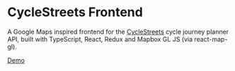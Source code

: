 # CycleStreets Frontend

A Google Maps inspired frontend for the [CycleStreets](https://www.cyclestreets.net/) cycle journey planner API, built with TypeScript, React, Redux and Mapbox GL JS (via react-map-gl).

[Demo](https://cyclestreets-frontend.alexnorton.com/)
